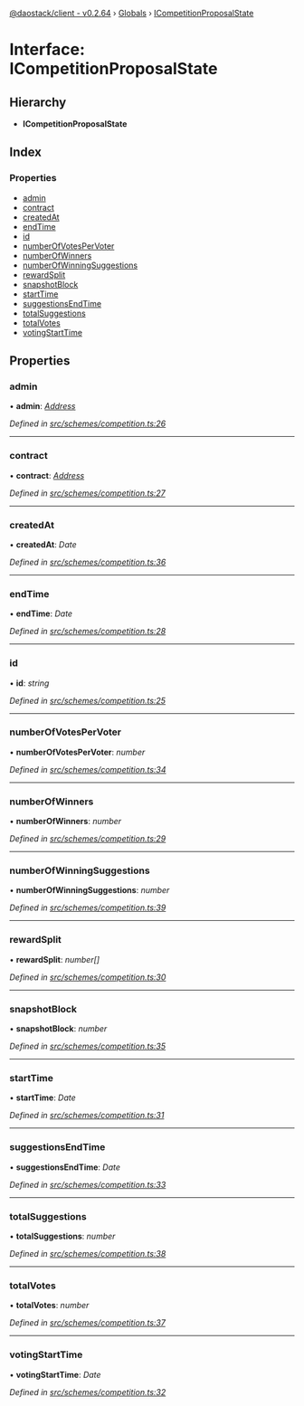 [@daostack/client - v0.2.64](../README.md) › [Globals](../globals.md) › [ICompetitionProposalState](icompetitionproposalstate.md)

# Interface: ICompetitionProposalState

## Hierarchy

* **ICompetitionProposalState**

## Index

### Properties

* [admin](icompetitionproposalstate.md#admin)
* [contract](icompetitionproposalstate.md#contract)
* [createdAt](icompetitionproposalstate.md#createdat)
* [endTime](icompetitionproposalstate.md#endtime)
* [id](icompetitionproposalstate.md#id)
* [numberOfVotesPerVoter](icompetitionproposalstate.md#numberofvotespervoter)
* [numberOfWinners](icompetitionproposalstate.md#numberofwinners)
* [numberOfWinningSuggestions](icompetitionproposalstate.md#numberofwinningsuggestions)
* [rewardSplit](icompetitionproposalstate.md#rewardsplit)
* [snapshotBlock](icompetitionproposalstate.md#snapshotblock)
* [startTime](icompetitionproposalstate.md#starttime)
* [suggestionsEndTime](icompetitionproposalstate.md#suggestionsendtime)
* [totalSuggestions](icompetitionproposalstate.md#totalsuggestions)
* [totalVotes](icompetitionproposalstate.md#totalvotes)
* [votingStartTime](icompetitionproposalstate.md#votingstarttime)

## Properties

###  admin

• **admin**: *[Address](../globals.md#address)*

*Defined in [src/schemes/competition.ts:26](https://github.com/daostack/client/blob/b547acc/src/schemes/competition.ts#L26)*

___

###  contract

• **contract**: *[Address](../globals.md#address)*

*Defined in [src/schemes/competition.ts:27](https://github.com/daostack/client/blob/b547acc/src/schemes/competition.ts#L27)*

___

###  createdAt

• **createdAt**: *Date*

*Defined in [src/schemes/competition.ts:36](https://github.com/daostack/client/blob/b547acc/src/schemes/competition.ts#L36)*

___

###  endTime

• **endTime**: *Date*

*Defined in [src/schemes/competition.ts:28](https://github.com/daostack/client/blob/b547acc/src/schemes/competition.ts#L28)*

___

###  id

• **id**: *string*

*Defined in [src/schemes/competition.ts:25](https://github.com/daostack/client/blob/b547acc/src/schemes/competition.ts#L25)*

___

###  numberOfVotesPerVoter

• **numberOfVotesPerVoter**: *number*

*Defined in [src/schemes/competition.ts:34](https://github.com/daostack/client/blob/b547acc/src/schemes/competition.ts#L34)*

___

###  numberOfWinners

• **numberOfWinners**: *number*

*Defined in [src/schemes/competition.ts:29](https://github.com/daostack/client/blob/b547acc/src/schemes/competition.ts#L29)*

___

###  numberOfWinningSuggestions

• **numberOfWinningSuggestions**: *number*

*Defined in [src/schemes/competition.ts:39](https://github.com/daostack/client/blob/b547acc/src/schemes/competition.ts#L39)*

___

###  rewardSplit

• **rewardSplit**: *number[]*

*Defined in [src/schemes/competition.ts:30](https://github.com/daostack/client/blob/b547acc/src/schemes/competition.ts#L30)*

___

###  snapshotBlock

• **snapshotBlock**: *number*

*Defined in [src/schemes/competition.ts:35](https://github.com/daostack/client/blob/b547acc/src/schemes/competition.ts#L35)*

___

###  startTime

• **startTime**: *Date*

*Defined in [src/schemes/competition.ts:31](https://github.com/daostack/client/blob/b547acc/src/schemes/competition.ts#L31)*

___

###  suggestionsEndTime

• **suggestionsEndTime**: *Date*

*Defined in [src/schemes/competition.ts:33](https://github.com/daostack/client/blob/b547acc/src/schemes/competition.ts#L33)*

___

###  totalSuggestions

• **totalSuggestions**: *number*

*Defined in [src/schemes/competition.ts:38](https://github.com/daostack/client/blob/b547acc/src/schemes/competition.ts#L38)*

___

###  totalVotes

• **totalVotes**: *number*

*Defined in [src/schemes/competition.ts:37](https://github.com/daostack/client/blob/b547acc/src/schemes/competition.ts#L37)*

___

###  votingStartTime

• **votingStartTime**: *Date*

*Defined in [src/schemes/competition.ts:32](https://github.com/daostack/client/blob/b547acc/src/schemes/competition.ts#L32)*
